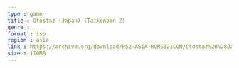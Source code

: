 ```yaml
---
type : game
title : Otostaz (Japan) (Taikenban 2)
genre : 
format : iso
region : asia
link : https://archive.org/download/PS2-ASIA-ROMS321COM/Otostaz%20%28Japan%29%20%28Taikenban%202%29.7z
size : 110MB
---
```


